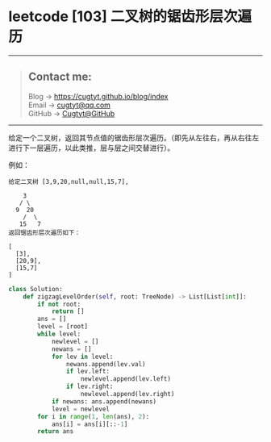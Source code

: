 # leetcode [103] 二叉树的锯齿形层次遍历

---
> ## Contact me:
> Blog -> <https://cugtyt.github.io/blog/index>  
> Email -> <cugtyt@qq.com>  
> GitHub -> [Cugtyt@GitHub](https://github.com/Cugtyt)

---

给定一个二叉树，返回其节点值的锯齿形层次遍历。（即先从左往右，再从右往左进行下一层遍历，以此类推，层与层之间交替进行）。

例如：

```
给定二叉树 [3,9,20,null,null,15,7],

    3
   / \
  9  20
    /  \
   15   7
返回锯齿形层次遍历如下：

[
  [3],
  [20,9],
  [15,7]
]
```

``` python
class Solution:
    def zigzagLevelOrder(self, root: TreeNode) -> List[List[int]]:
        if not root:
            return []
        ans = []
        level = [root]
        while level:
            newlevel = []
            newans = []
            for lev in level:
                newans.append(lev.val)
                if lev.left:
                    newlevel.append(lev.left)
                if lev.right:
                    newlevel.append(lev.right)
            if newans: ans.append(newans)
            level = newlevel
        for i in range(1, len(ans), 2):
            ans[i] = ans[i][::-1]
        return ans
```